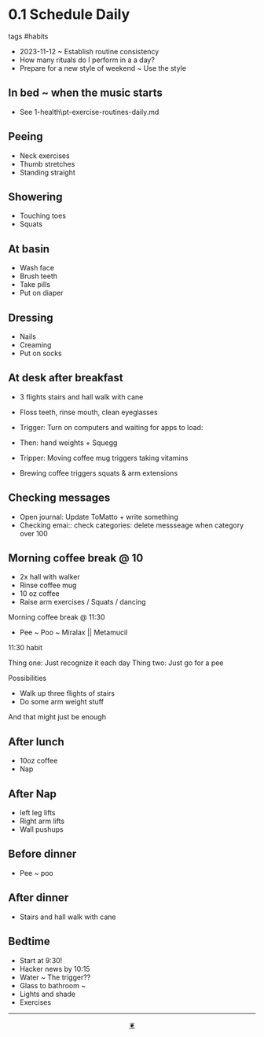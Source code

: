 # 0.1 Schedule Daily

tags #habits

* 2023-11-12 ~ Establish routine consistency
* How many rituals do I perform in a a day?
* Prepare for a new style of weekend ~ Use the style

## In bed ~ when the music starts

* See 1-health\\pt-exercise-routines-daily.md

## Peeing

* Neck exercises
* Thumb stretches
* Standing straight

## Showering

* Touching toes
* Squats

## At basin

* Wash face
* Brush teeth
* Take pills
* Put on diaper

## Dressing

* Nails
* Creaming
* Put on socks

## At desk after breakfast

* 3 flights stairs and hall walk with cane
* Floss teeth, rinse mouth, clean eyeglasses
* Trigger: Turn on computers and waiting for apps to load:
* Then: hand weights + Squegg

* Tripper: Moving coffee mug triggers taking vitamins
* Brewing coffee triggers squats & arm extensions

## Checking messages

* Open journal: Update ToMatto + write something
* Checking emai:: check categories: delete messseage when category over 100

  

## Morning coffee break @ 10

* 2x hall with walker
* Rinse coffee mug
* 10 oz coffee
* Raise arm exercises / Squats / dancing

Morning coffee break @ 11:30

* Pee ~ Poo ~ Miralax || Metamucil

11:30 habit

Thing one: Just recognize it each day Thing two: Just go for a pee

Possibilities

* Walk up three flights of stairs
* Do some arm weight stuff

And that might just be enough

## After lunch

* 10oz coffee
* Nap

## After Nap

* left leg lifts
* Right arm lifts
* Wall pushups 

## Before dinner

* Pee ~ poo

## After dinner

* Stairs and hall walk with cane

## Bedtime

* Start at 9:30!
* Hacker news by 10:15
* Water ~ The trigger??
* Glass to bathroom ~
* Lights and shade
* Exercises

***

<center title="Hello! Click me to go up to the top"><a class="aDingbat" href="javascript:window.scrollTo(0,0);">❦</a></center>